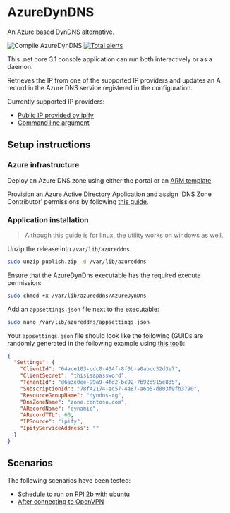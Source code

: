 # AzureDynDNS

An Azure based DynDNS alternative.

![Compile AzureDynDNS](https://github.com/dodekanisou/AzureDynDNS/workflows/Compile%20AzureDynDNS/badge.svg)
[![Total alerts](https://img.shields.io/lgtm/alerts/g/dodekanisou/AzureDynDNS.svg?logo=lgtm&logoWidth=18)](https://lgtm.com/projects/g/dodekanisou/AzureDynDNS/alerts/)

This .net core 3.1 console application can run both interactively or as a
daemon.

Retrieves the IP from one of the supported IP providers and updates an A record
in the Azure DNS service registered in the configuration.

Currently supported IP providers:

- [Public IP provided by ipify](docs/ip-sources/ipify-public-ip.md)
- [Command line argument](docs/ip-sources/command-line-argument.md)

## Setup instructions

### Azure infrastructure

Deploy an Azure DNS zone using either the portal or an
[ARM template](https://github.com/Azure/azure-quickstart-templates/tree/master/101-azure-dns-new-zone).

Provision an Azure Active Directory Application and assign 'DNS Zone
Contributor' permissions by following
[this guide](docs/create-aad-application.md).

### Application installation

> Although this guide is for linux, the utility works on windows as well.

Unzip the release into `/var/lib/azureddns`.

```bash
sudo unzip publish.zip -d /var/lib/azureddns
```

Ensure that the AzureDynDns executable has the required execute permission:

```bash
sudo chmod +x /var/lib/azureddns/AzureDynDns
```

Add an `appsettings.json` file next to the executable:

```bash
sudo nano /var/lib/azureddns/appsettings.json
```

Your `appsettings.json` file should look like the following (GUIDs are randomly
generated in the following example using
[this tool](https://www.guidgenerator.com/online-guid-generator.aspx)):

```json
{
  "Settings": {
    "ClientId": "64ace103-cdc0-404f-8f0b-a0abcc32d3e7",
    "ClientSecret": "thisisapassword",
    "TenantId": "d6a3e0ee-99a9-4fd2-bc92-7b92d915e835",
    "SubscriptionId": "78f42174-ec57-4a87-a6b5-d803f9fb3790",
    "ResourceGroupName": "dyndns-rg",
    "DnsZoneName": "zone.contoso.com",
    "ARecordName": "dynamic",
    "ARecordTTL": 60,
    "IPSource": "ipify",
    "IpifyServiceAddress": ""
  }
}
```

## Scenarios

The following scenarios have been tested:

- [Schedule to run on RPI 2b with ubuntu](docs/scenarios/rpi-ubuntu-service.md)
- [After connecting to OpenVPN](docs/scenarios/openvpn-up-cmd.md)

